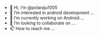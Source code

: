- 👋 Hi, I’m @polaraju1005
- 👀 I’m interested in android development ...
- 🌱 I’m currently working on Android ...
- 💞️ I’m looking to collaborate on ...
- 📫 How to reach me ...

<!---
polaraju1005/polaraju1005 is a ✨ special ✨ repository because its `README.md` (this file) appears on your GitHub profile.
You can click the Preview link to take a look at your changes.
--->
